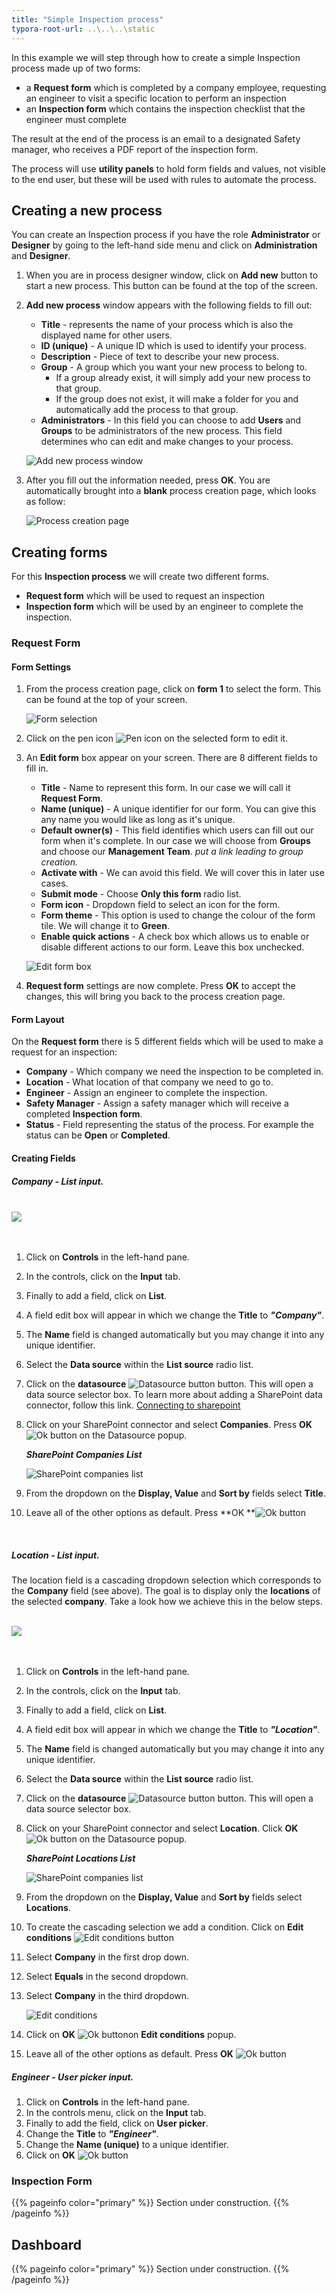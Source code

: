 ```yaml
---
title: "Simple Inspection process"
typora-root-url: ..\..\..\static
---
```


In this example we will step through how to create a simple Inspection process made up of two forms: 

- a **Request form** which is completed by a company employee, requesting an engineer to visit a specific location to perform an inspection
- an **Inspection form** which contains the inspection checklist that the engineer must complete

The result at the end of the process is an email to a designated Safety manager, who receives a PDF report of the inspection form.

The process will use **utility panels** to hold form fields and values, not visible to the end user, but these will be used with rules to automate the process.



## Creating a new process

You can create an Inspection process if you have the role **Administrator** or **Designer** by going to the left-hand side menu and click on **Administration** and **Designer**.

1. When you are in process designer window, click on **Add new** button to start a new process. This button can be found at the top of the screen.

2. **Add new process** window appears with the following fields to fill out:
   
   - **Title** - represents the name of your process which is also the displayed name for other users.
   - **ID (unique)** - A unique ID which is used to identify your process. 
   - **Description** - Piece of text to describe your new process.
   - **Group** - A group which you want your new process to belong to.
     - If a group already exist, it will simply add your new process to that group.
     - If the group does not exist, it will make a folder for you and automatically add the process to that group.
   - **Administrators** - In this field you can choose to add **Users** and **Groups** to be administrators of the new process. This field determines who can edit and make changes to your process.

   ![Add new process window](/images/examples-new-process.jpg)
   
3. After you fill out the information needed, press **OK**. You are automatically brought into a **blank** process creation page, which looks as follow:

   ![Process creation page](/images/examples-process-creation-page.jpg)

## Creating forms

For this **Inspection process** we will create two different forms.

- **Request form** which will be used to request an inspection
- **Inspection form** which will be used by an engineer to complete the inspection.

### Request Form

#### Form Settings

1. From the process creation page, click on **form 1** to select the form. This can be found at the top of your screen. 

   ![Form selection](/images/examples-form-select.jpg) 

2. Click on the pen icon ![Pen icon](/images/penicon.png) on the selected form to edit it.

3. An **Edit form** box appear on your screen. There are 8 different fields to fill in.

   - **Title** - Name to represent this form. In our case we will call it **Request Form**.
   - **Name (unique)** - A unique identifier for our form. You can give this any name you would like as long as it's unique.
   - **Default owner(s)** - This field identifies which users can fill out our form when it's complete. In our case we will choose from **Groups** and choose our **Management Team**. *put a link leading to group creation.*
   - **Activate with** - We can avoid this field. We will cover this in later use cases. 
   - **Submit mode** - Choose **Only this form** radio list. 
   - **Form icon** - Dropdown field to select an icon for the form.
   - **Form theme** - This option is used to change the colour of the form tile. We will change it to **Green**.
   - **Enable quick actions** - A check box which allows us to enable or disable different actions to our form. Leave this box unchecked. 

   ![Edit form box](/images/examples-request-form-edit-box.jpg)

4. **Request form** settings are now complete. Press **OK** to accept the changes, this will bring you back to the process creation page.

#### Form Layout

On the **Request form** there is 5 different fields which will be used to make a request for an inspection:

- **Company** - Which company we need the inspection to be completed in.
- **Location** - What location of that company we need to go to.
- **Engineer** - Assign an engineer to complete the inspection.
- **Safety Manager** - Assign a safety manager which will receive a completed **Inspection form**. 
- **Status** - Field representing the status of the process. For example the status can be **Open** or **Completed**.

#### Creating Fields

##### ***Company*** - List input.

<br>

<img src="/videos/gifs/examples/inspection/company-field.gif"/>

<br>

<br>

<br>

1. Click on **Controls** in the left-hand pane.

2. In the controls, click on the **Input** tab.

3. Finally to add a field, click on **List**. 

4. A field edit box will appear in which we change the **Title** to ***"Company"***. 

5. The **Name** field is changed automatically but you may change it into any unique identifier.

6. Select the **Data source** within the **List source** radio list.

7. Click on the **datasource** ![Datasource button](/images/datasource-button-blue.jpg) button. This will open a data source selector box. To learn more about adding a SharePoint data connector, follow this link. [Connecting to sharepoint](/docs/platform/connectors/sharepoint/)

8. Click on your SharePoint connector and select **Companies**. Press **OK** ![Ok button](/images/ok-16402622244922.png) on the Datasource popup.

   ***SharePoint Companies List***

   ![SharePoint companies list](/images/examples-sharepoint-companies.jpg)

9. From the dropdown on the **Display, Value** and **Sort by** fields select **Title**.

10. Leave all of the other options as default. Press **OK **![Ok button](/images/ok-16402622244922.png)

<br>

#####   ***Location*** - List input.

The location field is a cascading dropdown selection which corresponds to the **Company** field (see above). The goal is to display only the **locations** of the selected **company**. Take a look how we achieve this in the below steps.

<br>

<img src="/videos/gifs/examples/inspection/location-field.gif"/>

<br>

<br>

<br>

1. Click on **Controls** in the left-hand pane.

2. In the controls, click on the **Input** tab.

3. Finally to add a field, click on **List**. 

4. A field edit box will appear in which we change the **Title** to ***"Location"***. 

5. The **Name** field is changed automatically but you may change it into any unique identifier.

6. Select the **Data source** within the **List source** radio list.

7. Click on the **datasource** ![Datasource button](/images/datasource-button-blue.jpg) button. This will open a data source selector box.

8. Click on your SharePoint connector and select **Location**. Click **OK** ![Ok button](/images/ok-16402622244922.png) on the Datasource popup.

   ***SharePoint Locations List***

   ![SharePoint companies list](/images/examples-sharepoint-locations.jpg)

9. From the dropdown on the **Display, Value** and **Sort by** fields select **Locations**.

10. To create the cascading selection we add a condition. Click on **Edit conditions** ![Edit conditions button](/images/editconditions.png)

11. Select **Company** in the first drop down.

12. Select **Equals** in the second dropdown.

13. Select **Company** in the third dropdown.

    ![Edit conditions](/images/examples-edit-conditions.jpg)

14. Click on **OK** ![Ok button](/images/ok-16402622244922.png)on **Edit conditions** popup.

15. Leave all of the other options as default. Press **OK** ![Ok button](/images/ok-16402622244922.png)



##### ***Engineer*** - User picker input.

1. Click on **Controls** in the left-hand pane.
2. In the controls menu, click on the **Input** tab.
3. Finally to add the field, click on **User picker**. 
4. Change the **Title** to ***"Engineer"***.
5. Change the **Name (unique)** to a unique identifier.
6. Click on **OK** ![Ok button](/images/ok-16402622244922.png)

### Inspection Form

{{% pageinfo color="primary" %}}
Section under construction.
{{% /pageinfo %}}



## Dashboard

{{% pageinfo color="primary" %}}
Section under construction.
{{% /pageinfo %}}





